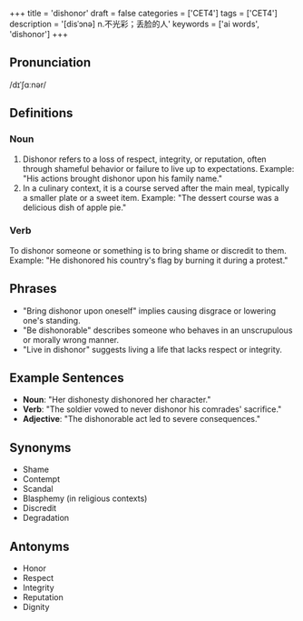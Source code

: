 +++
title = 'dishonor'
draft = false
categories = ['CET4']
tags = ['CET4']
description = '[disˈɔnə] n.不光彩；丢脸的人'
keywords = ['ai words', 'dishonor']
+++

## Pronunciation
/dɪˈʃɑːnər/

## Definitions
### Noun
1. Dishonor refers to a loss of respect, integrity, or reputation, often through shameful behavior or failure to live up to expectations. Example: "His actions brought dishonor upon his family name."
2. In a culinary context, it is a course served after the main meal, typically a smaller plate or a sweet item. Example: "The dessert course was a delicious dish of apple pie."

### Verb
To dishonor someone or something is to bring shame or discredit to them. Example: "He dishonored his country's flag by burning it during a protest."

## Phrases
- "Bring dishonor upon oneself" implies causing disgrace or lowering one's standing.
- "Be dishonorable" describes someone who behaves in an unscrupulous or morally wrong manner.
- "Live in dishonor" suggests living a life that lacks respect or integrity.

## Example Sentences
- **Noun**: "Her dishonesty dishonored her character."
- **Verb**: "The soldier vowed to never dishonor his comrades' sacrifice."
- **Adjective**: "The dishonorable act led to severe consequences."

## Synonyms
- Shame
- Contempt
- Scandal
- Blasphemy (in religious contexts)
- Discredit
- Degradation

## Antonyms
- Honor
- Respect
- Integrity
- Reputation
- Dignity

